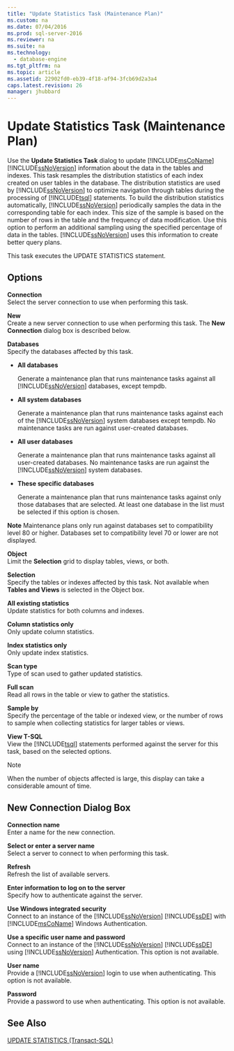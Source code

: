 ```yaml
---
title: "Update Statistics Task (Maintenance Plan)"
ms.custom: na
ms.date: 07/04/2016
ms.prod: sql-server-2016
ms.reviewer: na
ms.suite: na
ms.technology: 
  - database-engine
ms.tgt_pltfrm: na
ms.topic: article
ms.assetid: 22902fd0-eb39-4f18-af94-3fcb69d2a3a4
caps.latest.revision: 26
manager: jhubbard
---
```

# Update Statistics Task (Maintenance Plan)
Use the **Update Statistics Task** dialog to update [!INCLUDE[msCoName](../../Topics/TopicNameContainA/tokens/msCoName_md.md)] [!INCLUDE[ssNoVersion](../../Topics/TopicNameContainA/tokens/ssNoVersion_md.md)] information about the data in the tables and indexes. This task resamples the distribution statistics of each index created on user tables in the database. The distribution statistics are used by [!INCLUDE[ssNoVersion](../../Topics/TopicNameContainA/tokens/ssNoVersion_md.md)] to optimize navigation through tables during the processing of [!INCLUDE[tsql](../../Topics/TopicNameContainA/tokens/tsql_md.md)] statements. To build the distribution statistics automatically, [!INCLUDE[ssNoVersion](../../Topics/TopicNameContainA/tokens/ssNoVersion_md.md)] periodically samples the data in the corresponding table for each index. This size of the sample is based on the number of rows in the table and the frequency of data modification. Use this option to perform an additional sampling using the specified percentage of data in the tables. [!INCLUDE[ssNoVersion](../../Topics/TopicNameContainA/tokens/ssNoVersion_md.md)] uses this information to create better query plans.  
  
 This task executes the UPDATE STATISTICS statement.  
  
## Options  
 **Connection**  
 Select the server connection to use when performing this task.  
  
 **New**  
 Create a new server connection to use when performing this task. The **New Connection** dialog box is described below.  
  
 **Databases**  
 Specify the databases affected by this task.  
  
-   **All databases**  
  
     Generate a maintenance plan that runs maintenance tasks against all [!INCLUDE[ssNoVersion](../../Topics/TopicNameContainA/tokens/ssNoVersion_md.md)] databases, except tempdb.  
  
-   **All system databases**  
  
     Generate a maintenance plan that runs maintenance tasks against each of the [!INCLUDE[ssNoVersion](../../Topics/TopicNameContainA/tokens/ssNoVersion_md.md)] system databases except tempdb. No maintenance tasks are run against user-created databases.  
  
-   **All user databases**  
  
     Generate a maintenance plan that runs maintenance tasks against all user-created databases. No maintenance tasks are run against the [!INCLUDE[ssNoVersion](../../Topics/TopicNameContainA/tokens/ssNoVersion_md.md)] system databases.  
  
-   **These specific databases**  
  
     Generate a maintenance plan that runs maintenance tasks against only those databases that are selected. At least one database in the list must be selected if this option is chosen.  
  
 **Note** Maintenance plans only run against databases set to compatibility level 80 or higher. Databases set to compatibility level 70 or lower are not displayed.  
  
 **Object**  
 Limit the **Selection** grid to display tables, views, or both.  
  
 **Selection**  
 Specify the tables or indexes affected by this task. Not available when **Tables and Views** is selected in the Object box.  
  
 **All existing statistics**  
 Update statistics for both columns and indexes.  
  
 **Column statistics only**  
 Only update column statistics.  
  
 **Index statistics only**  
 Only update index statistics.  
  
 **Scan type**  
 Type of scan used to gather updated statistics.  
  
 **Full scan**  
 Read all rows in the table or view to gather the statistics.  
  
 **Sample by**  
 Specify the percentage of the table or indexed view, or the number of rows to sample when collecting statistics for larger tables or views.  
  
 **View T-SQL**  
 View the [!INCLUDE[tsql](../../Topics/TopicNameContainA/tokens/tsql_md.md)] statements performed against the server for this task, based on the selected options.  
  
> [!NOTE]  
>  When the number of objects affected is large, this display can take a considerable amount of time.  
  
## New Connection Dialog Box  
 **Connection name**  
 Enter a name for the new connection.  
  
 **Select or enter a server name**  
 Select a server to connect to when performing this task.  
  
 **Refresh**  
 Refresh the list of available servers.  
  
 **Enter information to log on to the server**  
 Specify how to authenticate against the server.  
  
 **Use Windows integrated security**  
 Connect to an instance of the [!INCLUDE[ssNoVersion](../../Topics/TopicNameContainA/tokens/ssNoVersion_md.md)] [!INCLUDE[ssDE](../../Topics/TopicNameContainA/tokens/ssDE_md.md)] with [!INCLUDE[msCoName](../../Topics/TopicNameContainA/tokens/msCoName_md.md)] Windows Authentication.  
  
 **Use a specific user name and password**  
 Connect to an instance of the [!INCLUDE[ssNoVersion](../../Topics/TopicNameContainA/tokens/ssNoVersion_md.md)] [!INCLUDE[ssDE](../../Topics/TopicNameContainA/tokens/ssDE_md.md)] using [!INCLUDE[ssNoVersion](../../Topics/TopicNameContainA/tokens/ssNoVersion_md.md)] Authentication. This option is not available.  
  
 **User name**  
 Provide a [!INCLUDE[ssNoVersion](../../Topics/TopicNameContainA/tokens/ssNoVersion_md.md)] login to use when authenticating. This option is not available.  
  
 **Password**  
 Provide a password to use when authenticating. This option is not available.  
  
## See Also  
 [UPDATE STATISTICS (Transact-SQL)](assetId:///919158f2-38d0-4f68-82ab-e1633bd0d308)